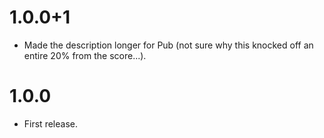 # 1.0.0+1
* Made the description longer for Pub (not sure why this knocked off an entire 20% from the score...).

# 1.0.0
* First release.